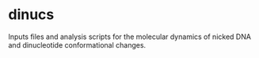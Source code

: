 # dinucs
Inputs files and analysis scripts for the molecular dynamics of nicked DNA and dinucleotide conformational changes.

